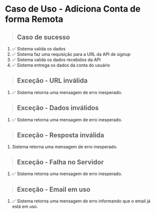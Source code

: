 # Caso de Uso - Adiciona Conta de forma Remota


> ## Caso de sucesso
1. ✅ Sistema valida os dados
2. ✅ Sistema faz uma requisição para a URL da API de _signup_
3. ✅ Sistema valida os dados recebidos da API
4. ✅ Sistema entrega os dados da conta do usuário

> ## Exceção - URL inválida
1. ✅ Sistema retorna uma mensagem de erro inesperado.

> ## Exceção - Dados inválidos
1. ✅ Sistema retorna uma mensagem de erro inesperado.

> ## Exceção - Resposta inválida
1. Sistema retorna uma mensagem de erro inesperado.

> ## Exceção - Falha no Servidor
1. ✅ Sistema retorna uma mensagem de erro inesperado.

> ## Exceção - Email em uso
1. ✅ Sistema retorna uma mensagem de erro informando que o email já está em uso.
